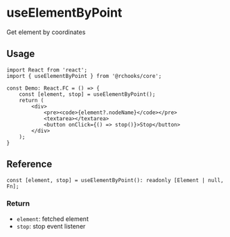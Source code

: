 # useElementByPoint

Get element by coordinates

## Usage
```tsx
import React from 'react';
import { useElementByPoint } from '@rchooks/core';

const Demo: React.FC = () => {
    const [element, stop] = useElementByPoint();
    return (
        <div>
            <pre><code>{element?.nodeName}</code></pre>
            <textarea></textarea>
            <button onClick={() => stop()}>Stop</button>
        </div>
    );
}
```

## Reference
```tsx
const [element, stop] = useElementByPoint(): readonly [Element | null, Fn];
```

### Return
- `element`: fetched element
- `stop`: stop event listener
